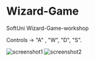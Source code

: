 # Wizard-Game
SoftUni Wizard-Game-workshop

Controls -> "A" , "W", "D", "S".

![screenshot1](https://user-images.githubusercontent.com/102332504/217396164-d0d0015f-db40-469b-a1db-af880cf31364.jpg)
![screenshot2](https://user-images.githubusercontent.com/102332504/217396168-e7e2ab69-a46e-404e-9a80-f1ceae25ca88.jpg)
